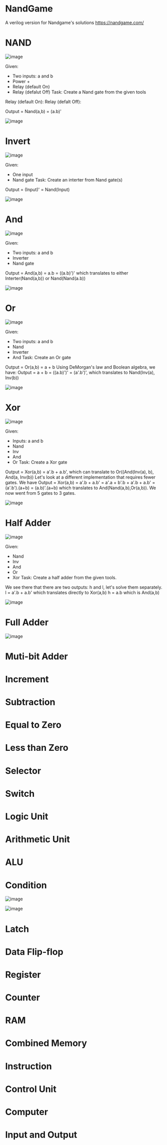 #         NandGame
  A verilog version for Nandgame's solutions
  https://nandgame.com/

# NAND
![image](https://user-images.githubusercontent.com/36804143/172890252-65e86842-f6b0-4593-8a17-c203ee2eedee.png)

Given: 
- Two inputs: a and b
- Power +
- Relay (default On)
- Relay (defalut Off)
Task: Create a Nand gate from the given tools

Relay (default On):
Relay (defalt Off): 

Output = Nand(a,b) = (a.b)'

![image](https://user-images.githubusercontent.com/36804143/172901742-2fe03678-f099-4fbd-807e-556d38aadb37.png)



# Invert
![image](https://user-images.githubusercontent.com/36804143/172890975-9cb5557a-c086-4e4f-8bc6-8b66de9bf042.png)

Given:
 - One input
 - Nand gate
Task: Create an interter from Nand gate(s)

Output = (Input)' = Nand(Input)

![image](https://user-images.githubusercontent.com/36804143/172901804-42acacd4-a754-46ec-a92a-956c54a5a8b8.png)


# And
![image](https://user-images.githubusercontent.com/36804143/172891255-13e241fa-2cd4-4de7-8c96-4b2c53b3fd74.png)

Given:
 - Two inputs: a and b
 - Inverter
 - Nand gate

Output = And(a,b) = a.b = ((a.b)')' which translates to either Interter(Nand(a,b)) or Nand(Nand(a.b))

![image](https://user-images.githubusercontent.com/36804143/172901873-3c8f8d8d-3f15-4e37-a6fd-4389e73f0742.png)


# Or 
![image](https://user-images.githubusercontent.com/36804143/172892738-917e9847-f232-4863-8abc-c8df225842f3.png)


Given: 
 - Two inputs: a and b
 - Nand
 - Inverter
 - And
Task: Create an Or gate

Output = Or(a,b) = a + b
Using DeMorgan's law and Boolean algebra, we have: Output = a + b = ((a.b)')' = (a'.b')', which translates to Nand(Inv(a), Inv(b))

![image](https://user-images.githubusercontent.com/36804143/172901940-e0feb1d0-5c5a-4293-828b-567f57852d8b.png)


# Xor
![image](https://user-images.githubusercontent.com/36804143/172894544-bdb773fd-a7b0-4bea-8756-1bdf817067ff.png)

Given:
 - Inputs: a and b
 - Nand
 - Inv
 - And
 - Or
Task: Create a Xor gate

Output = Xor(a,b) = a'.b + a.b', which can translate to Or((And(Inv(a), b), And(a, Inv(b))
Let's look at a different implementation that requires fewer gates.
We have Output = Xor(a,b) = a'.b + a.b' = a'.a + b'.b + a'.b + a.b' = (a'.b').(a+b) = (a.b)'.(a+b) which translates to And(Nand(a,b),Or(a,b)).
We now went from 5 gates to 3 gates.

![image](https://user-images.githubusercontent.com/36804143/172894469-fcfd0636-4b36-4647-ac49-5f1633bc47ce.png)

# Half Adder
![image](https://user-images.githubusercontent.com/36804143/172902045-71856a84-5db1-44e6-8363-ed42613b9cec.png)

Given:
 - Nand
 - Inv
 - And
 - Or
 - Xor
Task: Create a half adder from the given tools.

We see there that there are two outputs: h and l, let's solve them separately.
l = a'.b + a.b' which translates directly to Xor(a,b)
h = a.b which is And(a,b)

![image](https://user-images.githubusercontent.com/36804143/172902634-d18a7450-5009-45bc-9230-4e64e58652e8.png)

# Full Adder
![image](https://user-images.githubusercontent.com/36804143/172903364-fbc8dd87-e464-4b8e-a05e-8e11e9ccd2ec.png)

# Muti-bit Adder

# Increment

# Subtraction


# Equal to Zero

# Less than Zero

# Selector


# Switch


# Logic Unit

# Arithmetic Unit


# ALU

# Condition
![image](https://user-images.githubusercontent.com/36804143/172974901-1a877f4e-869e-427a-9d7a-b0cbc40aa8e9.png)


![image](https://user-images.githubusercontent.com/36804143/172978523-1c9298fa-48ae-4b63-86c9-fb4132456a32.png)



# Latch

# Data Flip-flop


# Register

# Counter

# RAM


# Combined Memory


# Instruction

# Control Unit

# Computer

# Input and Output 


